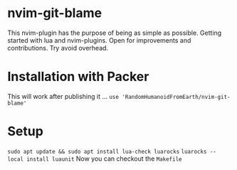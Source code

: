 # nvim-git-blame
This nvim-plugin has the purpose of being as simple as possible.
Getting started with lua and nvim-plugins.
Open for improvements and contributions.
Try avoid overhead.

# Installation with Packer
This will work after publishing it ...
`use 'RandomHumanoidFromEarth/nvim-git-blame'`

# Setup
`sudo apt update && sudo apt install lua-check luarocks`
`luarocks --local install luaunit`
Now you can checkout the `Makefile`

